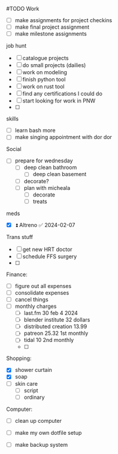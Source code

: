 #TODO
Work

- [ ] make assignments for project checkins
- [ ] make final project assignment
- [ ] make milestone assignments

job hunt

- [ ] catalogue projects
- [ ] do small projects (dailies)
- [ ] work on modeling
- [ ] finish python tool
- [ ] work on rust tool
- [ ] find any certifications I could do
- [ ] start looking for work in PNW
- [ ] 

skills

- [ ] learn bash more
- [ ] make singing appointment with dor dor

Social

- [ ] prepare for wednesday
	- [ ] deep clean bathroom
		- [ ] deep clean basement
	- [ ] decorate?
	- [ ] plan with micheala
		- [ ] decorate
		- [ ] treats

meds

- [x] ⏫ Altreno ✅ 2024-02-07

Trans stuff 

- [ ] get new HRT doctor
- [ ] schedule FFS surgery
- [ ] 

Finance:

- [ ] figure out all expenses
- [ ] consolidate expenses
- [ ] cancel things
- [ ] monthly charges
	- [ ] last.fm 30 feb 4 2024
	- [ ] blender institute 32 dollars 
	- [ ] distributed creation 13.99
	- [ ] patreon 25.32 1st monthly
	- [ ] tidal 10 2nd monthly
	- [ ] 



Shopping:

- [x] shower curtain
- [x] soap
- [ ] skin care
	- [ ] script
	- [ ] ordinary

Computer:

- [ ] clean up computer
- [ ] make my own dotfile setup
- [ ] make backup system

